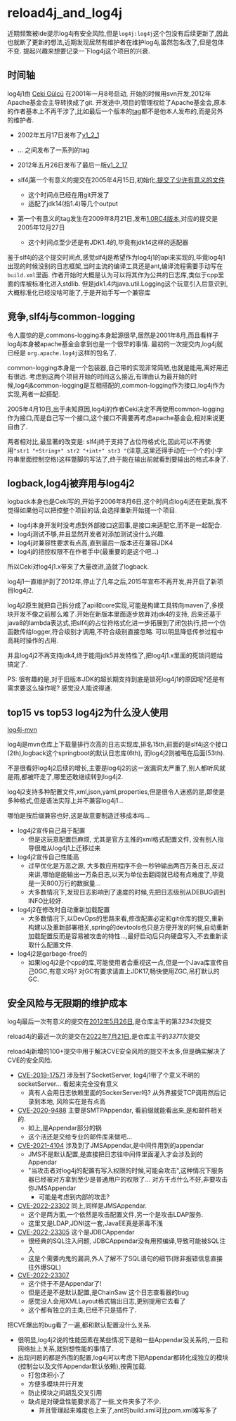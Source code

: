 # reload4j_and_log4j

近期频繁被ide提示log4j有安全风险,但是`log4j:log4j`这个包没有后续更新了,因此也就断了更新的想法,近期发现居然有维护者在维护log4j,虽然包名改了,但是包体不变. 提起兴趣来想要记录一下log4j这个项目的兴衰.

## 时间轴

log4j1由 [Ceki Gülcü](https://github.com/ceki) 在2001年一月8号启动, 开始的时候用svn开发,2012年Apache基金会主导转换成了git. 开发途中,项目的管理权给了Apache基金会,原本的作者基本上不再干涉了,比如最后一个版本的[tag](https://github.com/apache/logging-log4j1/releases/tag/v1_2_17)都不是他本人发布的,而是另外的维护者.

+ 2002年五月17日发布了[v1_2_1](https://github.com/apache/logging-log4j1/releases/tag/v1_2_1)
+ ... 之间发布了一系列的tag
+ 2012年五月26日发布了最后一版[v1_2_17](https://github.com/apache/logging-log4j1/releases/tag/v1_2_17)

+ slf4j第一个有意义的提交在2005年4月15日,初始化,[提交了少许有意义的文件](https://github.com/qos-ch/slf4j/commit/98b7fa747c6dc1613f2b733c887f7de9164a00a4)
  + 这个时间点已经在用git开发了
  + 适配了jdk14(指1.4)等几个output
+ 第一个有意义的tag发生在2009年8月21日,发布[1.0RC4版本](https://github.com/qos-ch/slf4j/releases/tag/SLF4J_1.0RC4),对应的提交是2005年12月27日
  + 这个时间点至少还是有JDK1.4的,毕竟有jdk14这样的适配器

鉴于slf4j的这个提交时间点,感觉slf4j是希望作为log4j1的api来实现的,毕竟log4j1出现的时候没别的日志框架,当时主流的编译工具还是ant,编译流程需要手动写在`build.xml`里面. 作者开始时大概是认为可以将其作为公共的日志库,类似于cpp里面的库被标准化进入stdlib. 但是jdk1.4内java.util.Logging这个玩意引入后意识到,大概标准化已经没啥可能了,于是开始手写一个兼容库

## 竞争,slf4j与common-logging

令人震惊的是,commons-logging本身起源很早,居然是2001年8月,而且看样子log4j本身被apache基金会拿到也是一个很早的事情. 最初的一次提交内,log4j就已经是 `org.apache.log4j`这样的包名了.

common-logging本身是一个包装器,自己带的实现非常简陋,也就是能用,离好用还有很远. 考虑到这两个项目开始的时间这么接近,有理由认为最开始的时候,log4j&common-logging是互相搭配的,common-logging作为接口,log4j作为实现,两者一起搭配.

2005年4月10日,出于未知原因,log4j的作者Ceki决定不再使用common-logging作为接口,而是自己写一个接口,这个接口不需要再考虑apache基金会,相对来说更自由了.

两者相对比,最显著的改变是: slf4j终于支持了占位符格式化,因此可以不再使用`"str1 "+String+" str2 "+int+" str3 "`(注意,这里还得手动在一个个的小字符串里面控制空格)这样蹩脚的写法了,终于能在输出前就看到要输出的格式本身了.

## logback,log4j被弃用与log4j2

logback本身也是Ceki写的,开始于2006年8月6日,这个时间点log4j还在更新,我不觉得如果他可以把控整个项目的话,会选择重新开始搓一个项目.

+ log4j本身开发时没考虑到外部接口这回事,是接口来适配它,而不是一起配合.
+ log4j测试不够,并且显然开发者对添加测试没什么兴趣.
+ log4j对兼容性要求有点高,直到最后一版本还在兼容JDK4
+ log4j的把控权限不在作者手中(最重要的是这个吧...)

所以Ceki对log4j1.x带来了大量改进,造就了logback.

log4j1一直维护到了2012年,停止了几年之后,2015年宣布不再开发,并开启了新项目log4j2.

log4j2原生就把自己拆分成了api和core实现,可能是构建工具转向maven了,多模块开发不像之前那么难了.开始在新版本里面逐步放弃对jdk4的支持, 后来还基于java8的lambda表达式,把slf4j的占位符格式化进一步拓展到了闭包执行,把一个仿函数传给logger,符合级别才调用,不符合级别直接忽略. 可以明显降低传参过程中高耗时操作的占用.

并且log4j2不再支持jdk4,终于能用jdk5并发特性了,把log4j1.x里面的死锁问题给搞定了.

PS: 很有趣的是,对于旧版本JDK的超长期支持到底是锁死log4j1的原因呢?还是有需求要这么操作呢? 感觉没人能说得通.

## top15 vs top53 log4j2为什么没人使用

[log4j-mvn](https://mvnrepository.com/artifact/log4j/log4j)

log4j是mvn仓库上下载量排行次高的日志实现库,排名15th,前面的是slf4j这个接口(2th),logback这个springboot的默认日志库(6th), 而log4j2则被甩在后面(53th).

不是很看好log4j2后续的增长,主要是log4j2的这一波漏洞太严重了,别人都听风就是雨,都被吓走了,哪里还敢继续转到log4j2.

log4j2支持多种配置文件,xml,json,yaml,properties,但是很令人迷惑的是,即使是多种格式,但是语法实际上并不兼容log4j1...

哪怕是按后缀兼容也好,这是故意要制造迁移成本吗...

+ log4j2宣传自己易于配置
  + 但是这玩意配置巨麻烦, 尤其是官方主推的xml格式配置文件, 没有别人指导很难从log4j1上迁移过来
+ log4j2宣传自己性能高
  + 过早优化是万恶之源, 大多数应用程序不会一秒钟输出两百万条日志,反过来讲,哪怕是能输出一万条日志,以天为单位去翻阅就已经有点难度了,毕竟是一天800万行的数据量...
  + 大多数情况下,发现日志影响到了速度的时候,先把日志级别从DEBUG调到INFO比较好.
+ log4j2在修改时自动重新加载配置
  + 大多数情况下,以DevOps的思路来看,修改配置必定和git仓库的提交,重新构建以及重新部署相关,spring的devtools也只是方便开发的时候,自动重新加载配置反而是容易被攻击的特性...,最好启动后只向硬盘写入,不去重新读取什么配置文件.
+ log4j2是garbage-free的
  + 如果log4j2是个cpp的库,可能使用者会重视这一点,但是一个Java库宣传自己0GC,有意义吗? 对GC有要求请直上JDK17,畅快使用ZGC,吊打默认的GC.

## 安全风险与无限期的维护成本

log4j最后一次有意义的提交在[2012年5月26日](https://github.com/apache/logging-log4j1/commit/de9f0ea504db9d1178db2cf45323d8e182a5df0a),是仓库主干的第*3234*次提交

reload4j的最近一次的提交在[2022年7月21日](https://github.com/qos-ch/reload4j/commit/fb382fdf9ef0aa36478fec04e75a1e583e1e3c78),是仓库主干的*3371*次提交

reload4j新增的100+提交中用于解决CVE安全风险的提交不太多,但是确实解决了CVE的安全风险.

+ [CVE-2019-17571](https://www.cve.org/CVERecord?id=CVE-2019-17571) 涉及到了SocketServer, log4j1带了个意义不明的socketServer... 看起来完全没有意义
  + 真有人会用日志依赖里面的SockerServer吗? 从外界接受TCP调用然后记录到本地, 风险实在是有点高
+ [CVE-2020-9488](https://www.cve.org/CVERecord?id=CVE-2019-17571) 主要是SMTPAppendar, 看前缀就能看出来,是和邮件相关的.
  + 如上,是Appendar部分的锅
  + 这个活还是交给专业的邮件库来做吧...
+ [CVE-2021-4104](https://www.cve.org/CVERecord?id=CVE-2021-4104) 涉及到了JMSAppendar,是中间件用到的appendar
  + JMS不是默认配置,是直接把日志往中间件里面灌入才会涉及到的Appendar
  + "当攻击者对log4j的配置有写入权限的时候,可能会攻击",这种情况下服务器已经被对方拿到至少是普通用户的权限了... 对方干点什么不好,非要攻击你JMSAppendar
    + 可能是考虑到内部的攻击?
+ [CVE-2022-23302](https://www.cve.org/CVERecord?id=CVE-2022-23302) 同上,同样是JMSAppendar.
  + 这个是两方面,一个依然是攻击配置文件,另一个是攻击LDAP服务.
  + 这里又是LDAP,JDNI这一套,JavaEE真是荼毒不浅
+ [CVE-2022-23305](https://www.cve.org/CVERecord?id=CVE-2022-23305) 这个是JDBCAppendar
  + 很经典的SQL注入问题, JDBCAppendar没有用预编译,导致可能被SQL注入
  + 这是个需要内鬼的漏洞,外人了解不了SQL语句的细节(除非报错信息直接往外爆SQL)
+ [CVE-2022-23307](https://www.cve.org/CVERecord?id=CVE-2022-23307)
  + 这个终于不是Appendar了!
  + 但是还是不是默认配置,是ChainSaw 这个日志查看器的bug
  + 感觉没人会用XMLLayout格式输出日志,更别提用它去看了
  + 这个都有独立的主类,已经不只是插件了.

把CVE爆出的bug看了一遍,都和默认配置没什么关系.

+ 很明显,log4j2说的性能因素在某些情况下是和一些Appendar没关系的,一旦和网络扯上关系,就别想性能的事情了.
+ 出现问题的都是外围的配置,log4j可以考虑下把Appendar都转化成独立的模块(控制台以及文件Appendar默认依赖),按需加载.
  + 打包体积小了
  + 方便多模块并行开发
  + 防止模块之间胡乱交叉引用
  + 缺点是对硬盘性能要求高了一些,文件夹多了不少.
    + 并且管理起来难度也上来了,ant的build.xml可比pom.xml难写多了
